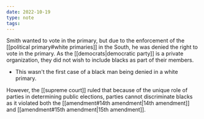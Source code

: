 ```yaml
---
date: 2022-10-19
type: note
tags:
---
```


Smith wanted to vote in the primary, but due to the enforcement of the [[political primary#white primaries]] in the South, he was denied the right to vote in the primary. As the [[democrats|democratic party]] is a private organization, they did not wish to include blacks as part of their members.
- This wasn't the first case of a black man being denied in a white primary.

However, the [[supreme court]] ruled that because of the unique role of parties in determining public elections, parties cannot discriminate blacks as it violated both the [[amendment#14th amendment|14th amendment]] and [[amendment#15th amendment|15th amendment]].
